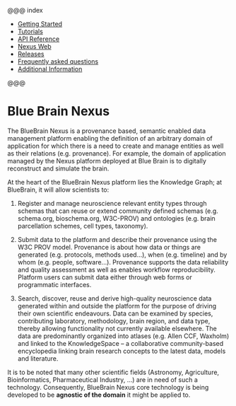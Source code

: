 @@@ index

- [Getting Started](getting-started/index.md)
- [Tutorials](tutorial/index.md)
- [API Reference](api/current/index.md)
- [Nexus Web](nexus-web/index.md)
- [Releases](releases/index.md)
- [Frequently asked questions](faq.md)
- [Additional Information](additional-info/index.md)

@@@

# Blue Brain Nexus

The BlueBrain Nexus is a provenance based, semantic enabled data management platform enabling the definition of an
arbitrary domain of application for which there is a need to create and manage entities as well as their relations
(e.g. provenance). For example, the domain of application managed by the Nexus platform deployed at Blue Brain is to
digitally reconstruct and simulate the brain.

At the heart of the BlueBrain Nexus platform lies the Knowledge Graph; at BlueBrain, it will allow scientists to:

1. Register and manage neuroscience relevant entity types through schemas that can reuse or extend community defined
   schemas (e.g. schema.org, bioschema.org, W3C-PROV) and ontologies (e.g. brain parcellation schemes, cell types,
   taxonomy).

2. Submit data to the platform and describe their provenance using the W3C PROV model. Provenance is about how data or
   things are generated (e.g. protocols, methods used...), when (e.g. timeline) and by whom (e.g. people, software...).
   Provenance supports the data reliability and quality assessment as well as enables workflow reproducibility. Platform
   users can submit data either through web forms or programmatic interfaces.

3. Search, discover, reuse and derive high-quality neuroscience data generated within and outside the platform for the
   purpose of driving their own scientific endeavours.
   Data can be examined by species, contributing laboratory, methodology, brain region, and data type, thereby allowing
   functionality not currently available elsewhere. The data are predominantly organized into atlases (e.g. Allen CCF,
   Waxholm) and linked to the KnowledgeSpace – a collaborative community-based encyclopedia linking brain research concepts
   to the latest data, models and literature.

It is to be noted that many other scientific fields (Astronomy, Agriculture, Bioinformatics, Pharmaceutical Industry,
...) are in need of such a technology. Consequently, BlueBrain Nexus core technology is being developed to be
**agnostic of the domain** it might be applied to.
